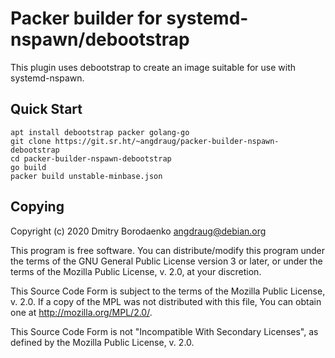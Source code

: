# Packer builder for systemd-nspawn/debootstrap

This plugin uses debootstrap to create an image suitable for use with systemd-nspawn.

## Quick Start

```
apt install debootstrap packer golang-go
git clone https://git.sr.ht/~angdraug/packer-builder-nspawn-debootstrap
cd packer-builder-nspawn-debootstrap
go build
packer build unstable-minbase.json
```

## Copying

Copyright (c) 2020  Dmitry Borodaenko <angdraug@debian.org>

This program is free software. You can distribute/modify this program under
the terms of the GNU General Public License version 3 or later, or under
the terms of the Mozilla Public License, v. 2.0, at your discretion.

This Source Code Form is subject to the terms of the Mozilla Public
License, v. 2.0. If a copy of the MPL was not distributed with this
file, You can obtain one at http://mozilla.org/MPL/2.0/.

This Source Code Form is not "Incompatible With Secondary Licenses",
as defined by the Mozilla Public License, v. 2.0.
